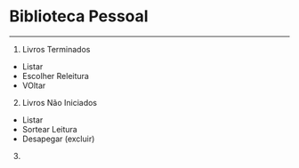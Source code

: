 # Biblioteca Pessoal #
---
1. Livros Terminados
  * Listar
  * Escolher Releitura
  * VOltar

2. Livros Não Iniciados
  * Listar
  * Sortear Leitura
  * Desapegar (excluir)

3. 


 
